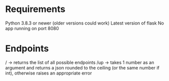 # Requirements

Python 3.8.3 or newer (older versions could work)
Latest version of flask
No app running on port 8080

# Endpoints

/ -> returns the list of all possible endpoints
/up -> takes 1 number as an argument and returns a json rounded to the ceiling (or the same number if int), otherwise raises an appropriate error